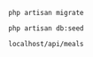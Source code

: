 <code>php artisan migrate</code>

<code>php artisan db:seed</code>

<code>localhost/api/meals</code>

